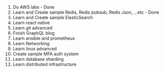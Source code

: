 1. Do AWS labs - Done
2. Learn and Create sample Redis, Redis pubsub, Redis Json, ...etc - Done
3. Learn and Create sample ElasticSearch
4. Learn react native 
5. Learn git advanced 
6. Finish GraphQL blog
7. Learn ansible and prometheus
8. Learn Networking
9. Learn linux advanced
10. Create sample MFA auth system
11. Learn database sharding
12. Learn distributed infrastructure
